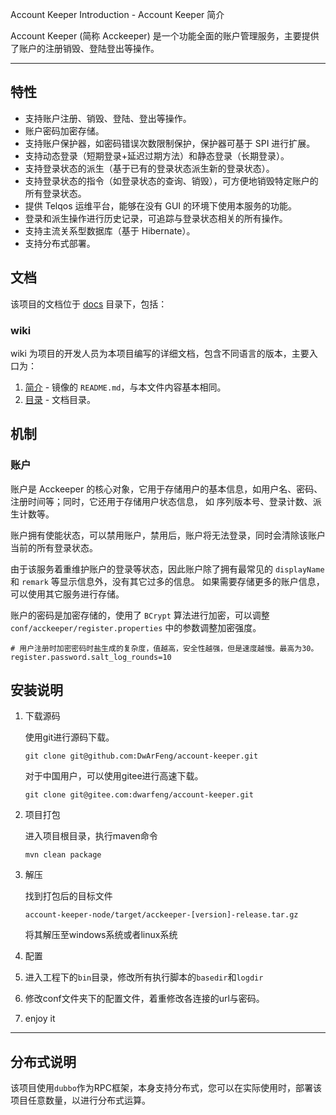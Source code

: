 Account Keeper Introduction - Account Keeper 简介

Account Keeper (简称 Acckeeper) 是一个功能全面的账户管理服务，主要提供了账户的注册销毁、登陆登出等操作。

---

## 特性

- 支持账户注册、销毁、登陆、登出等操作。
- 账户密码加密存储。
- 支持账户保护器，如密码错误次数限制保护，保护器可基于 SPI 进行扩展。
- 支持动态登录（短期登录+延迟过期方法）和静态登录（长期登录）。
- 支持登录状态的派生（基于已有的登录状态派生新的登录状态）。
- 支持登录状态的指令（如登录状态的查询、销毁），可方便地销毁特定账户的所有登录状态。
- 提供 Telqos 运维平台，能够在没有 GUI 的环境下使用本服务的功能。
- 登录和派生操作进行历史记录，可追踪与登录状态相关的所有操作。
- 支持主流关系型数据库（基于 Hibernate）。
- 支持分布式部署。

## 文档

该项目的文档位于 [docs](../../../docs) 目录下，包括：

### wiki

wiki 为项目的开发人员为本项目编写的详细文档，包含不同语言的版本，主要入口为：

1. [简介](./Introduction.md) - 镜像的 `README.md`，与本文件内容基本相同。
2. [目录](./Contents.md) - 文档目录。

## 机制

### 账户

账户是 Acckeeper 的核心对象，它用于存储用户的基本信息，如用户名、密码、注册时间等；同时，它还用于存储用户状态信息，
如 序列版本号、登录计数、派生计数等。

账户拥有使能状态，可以禁用账户，禁用后，账户将无法登录，同时会清除该账户当前的所有登录状态。

由于该服务着重维护账户的登录等状态，因此账户除了拥有最常见的 `displayName` 和 `remark` 等显示信息外，没有其它过多的信息。
如果需要存储更多的账户信息，可以使用其它服务进行存储。

账户的密码是加密存储的，使用了 `BCrypt` 算法进行加密，可以调整 `conf/acckeeper/register.properties` 中的参数调整加密强度。

```properties
# 用户注册时加密密码时盐生成的复杂度，值越高，安全性越强，但是速度越慢。最高为30。
register.password.salt_log_rounds=10
```

## 安装说明

1. 下载源码
   
   使用git进行源码下载。
   ```
   git clone git@github.com:DwArFeng/account-keeper.git
   ```
   对于中国用户，可以使用gitee进行高速下载。
   ```
   git clone git@gitee.com:dwarfeng/account-keeper.git
   ```

2. 项目打包
   
   进入项目根目录，执行maven命令
   ```
   mvn clean package
   ```

3. 解压
   
   找到打包后的目标文件
   ```
   account-keeper-node/target/acckeeper-[version]-release.tar.gz
   ```
   将其解压至windows系统或者linux系统

4. 配置

1. 进入工程下的`bin`目录，修改所有执行脚本的`basedir`和`logdir`
2. 修改conf文件夹下的配置文件，着重修改各连接的url与密码。

5. enjoy it

---

## 分布式说明

该项目使用`dubbo`作为RPC框架，本身支持分布式，您可以在实际使用时，部署该项目任意数量，以进行分布式运算。

